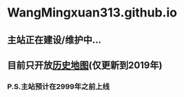 # WangMingxuan313.github.io
## 主站正在建设/维护中...
## 目前只开放[历史地图](https://wangmingxuan313.github.io/historymaps/)(仅更新到2019年)
### P.S.主站预计在2999年之前上线
